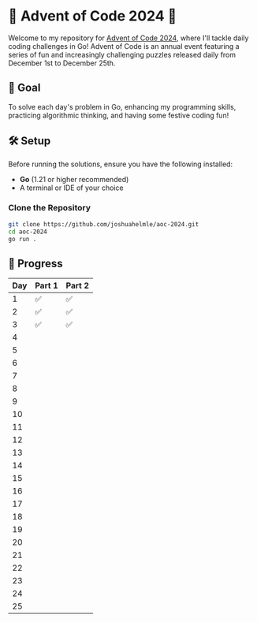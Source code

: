 # 🎄 Advent of Code 2024 🎄

Welcome to my repository for [Advent of Code 2024](https://adventofcode.com/2024), where I'll tackle daily coding challenges in Go! Advent of Code is an annual event featuring a series of fun and increasingly challenging puzzles released daily from December 1st to December 25th.

## 🎯 Goal

To solve each day's problem in Go, enhancing my programming skills, practicing algorithmic thinking, and having some festive coding fun!

## 🛠 Setup

Before running the solutions, ensure you have the following installed:

- **Go** (1.21 or higher recommended)
- A terminal or IDE of your choice

### Clone the Repository

```bash
git clone https://github.com/joshuahelmle/aoc-2024.git
cd aoc-2024
go run .
```

## 📅 Progress

| Day | Part 1 | Part 2 |
|-----|--------|--------|
| 1   | ✅     | ✅    |
| 2   | ✅     |  ✅   |
| 3   |  ✅    |   ✅|
| 4   |        |        |
| 5   |        |        |
| 6   |        |        |
| 7   |        |        |
| 8   |        |        |
| 9   |        |        |
| 10  |        |        |
| 11  |        |        |
| 12  |        |        |
| 13  |        |        |
| 14  |        |        |
| 15  |        |        |
| 16  |        |        |
| 17  |        |        |
| 18  |        |        |
| 19  |        |        |
| 20  |        |        |
| 21  |        |        |
| 22  |        |        |
| 23  |        |        |
| 24  |        |        |
| 25  |        |        |
